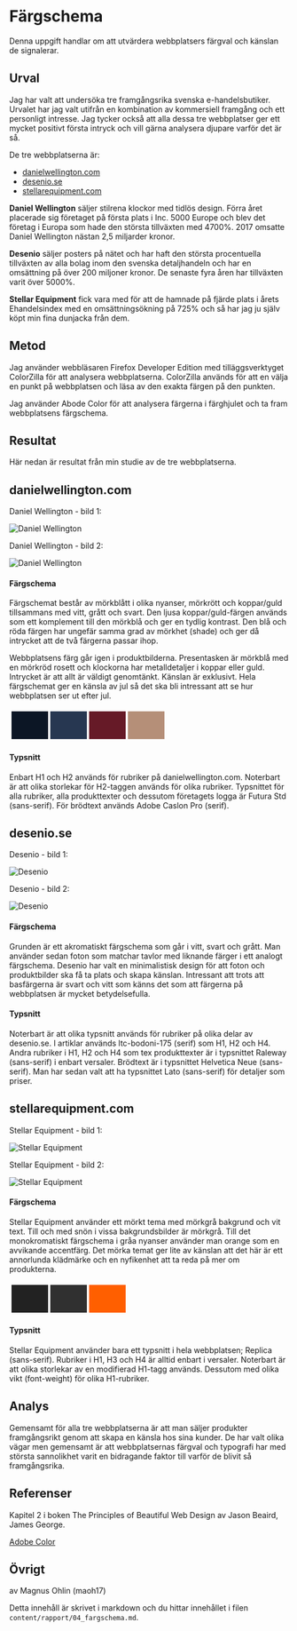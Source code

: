 ---
---
Färgschema
=========================

Denna uppgift handlar om att utvärdera webbplatsers färgval och känslan de signalerar.

Urval
-----------------------

Jag har valt att undersöka tre framgångsrika svenska e-handelsbutiker. Urvalet har jag valt utifrån en kombination av kommersiell framgång och ett personligt intresse. Jag tycker också att alla dessa tre webbplatser ger ett mycket positivt första intryck och vill gärna analysera djupare varför det är så.

De tre webbplatserna är:

* [danielwellington.com](https://www.danielwellington.com/se/)
* [desenio.se](https://desenio.se)
* [stellarequipment.com](https://www.stellarequipment.com/se/)

**Daniel Wellington** säljer stilrena klockor med tidlös design. Förra året placerade sig företaget på första plats i Inc. 5000 Europe och blev det företag i Europa som hade den största tillväxten med 4700%. 2017 omsatte Daniel Wellington nästan 2,5 miljarder kronor.

**Desenio** säljer posters på nätet och har haft den största procentuella tillväxten av alla bolag inom den svenska detaljhandeln och har en omsättning på över 200 miljoner kronor. De senaste fyra åren har tillväxten varit över 5000%.

**Stellar Equipment** fick vara med för att de hamnade på fjärde plats i årets Ehandelsindex med en omsättningsökning på 725% och så har jag ju själv köpt min fina dunjacka från dem.


Metod
-----------------------

Jag använder webbläsaren Firefox Developer Edition med tilläggsverktyget ColorZilla för att analysera webbplatserna. ColorZilla används för att en välja en punkt på webbplatsen och läsa av den exakta färgen på den punkten.

Jag använder Abode Color för att analysera färgerna i färghjulet och ta fram webbplatsens färgschema.

Resultat
-----------------------

Här nedan är resultat från min studie av de tre webbplatserna.


danielwellington.com
-----------------------

Daniel Wellington - bild 1:

![Daniel Wellington](http://www.student.bth.se/~maoh17/dbwebb-kurser/design/me/redovisa/htdocs/img/danielwellington1.png "Daniel Wellington")

Daniel Wellington - bild 2:

![Daniel Wellington](http://www.student.bth.se/~maoh17/dbwebb-kurser/design/me/redovisa/htdocs/img/danielwellington2.png "Daniel Wellington")

#### Färgschema ####
Färgschemat består av mörkblått i olika nyanser, mörkrött och koppar/guld tillsammans med vitt, grått och svart. Den ljusa koppar/guld-färgen används som ett komplement till den mörkblå och ger en tydlig kontrast. Den blå och röda färgen har ungefär samma grad av mörkhet (shade) och ger då intrycket att de två färgerna passar ihop.

Webbplatsens färg går igen i produktbilderna. Presentasken är mörkblå med en mörkröd rosett och klockorna har metalldetaljer i koppar eller guld. Intrycket är att allt är väldigt genomtänkt. Känslan är exklusivt. Hela färgschemat ger en känsla av jul så det ska bli intressant att se hur webbplatsen ser ut efter jul.

<table style="border-spacing: 4px; border-collapse: separate">
<tr>
<td style="height: 50px; width: 50px; background-color: #0c1625">
<td style="height: 50px; width: 50px; background-color: #273751">
<td style="height: 50px; width: 50px; background-color: #661a27">
<td style="height: 50px; width: 50px; background-color: #b58f78">
</tr>
</table>

#### Typsnitt ####
Enbart H1 och H2 används för rubriker på danielwellington.com. Noterbart är att olika storlekar för H2-taggen används för olika rubriker. Typsnittet för alla rubriker, alla produkttexter och dessutom företagets logga är Futura Std (sans-serif). För brödtext används Adobe Caslon Pro (serif).


desenio.se
-----------------------

Desenio - bild 1:

![Desenio](http://www.student.bth.se/~maoh17/dbwebb-kurser/design/me/redovisa/htdocs/img/desenio1.png "Desenio")

Desenio - bild 2:

![Desenio](http://www.student.bth.se/~maoh17/dbwebb-kurser/design/me/redovisa/htdocs/img/desenio2.png "Desenio")

#### Färgschema ####
Grunden är ett akromatiskt färgschema som går i vitt, svart och grått. Man använder sedan foton som matchar tavlor med liknande färger i ett analogt färgschema. Desenio har valt en minimalistisk design för att foton och produktbilder ska få ta plats och skapa känslan. Intressant att trots att basfärgerna är svart och vitt som känns det som att färgerna på webbplatsen är mycket betydelsefulla.

#### Typsnitt ####
Noterbart är att olika typsnitt används för rubriker på olika delar av desenio.se. I artiklar används ltc-bodoni-175 (serif) som H1, H2 och H4. Andra rubriker i H1, H2 och H4 som tex produkttexter är i typsnittet Raleway (sans-serif) i enbart versaler. Brödtext är i typsnittet Helvetica Neue (sans-serif). Man har sedan valt att ha typsnittet Lato (sans-serif) för detaljer som priser.


stellarequipment.com
-----------------------

Stellar Equipment - bild 1:

![Stellar Equipment](http://www.student.bth.se/~maoh17/dbwebb-kurser/design/me/redovisa/htdocs/img/stellar1.png "Stellar Equipment")

Stellar Equipment - bild 2:

![Stellar Equipment](http://www.student.bth.se/~maoh17/dbwebb-kurser/design/me/redovisa/htdocs/img/stellar2.png "Stellar Equipment")

#### Färgschema ####

Stellar Equipment använder ett mörkt tema med mörkgrå bakgrund och vit text. Till och med snön i vissa bakgrundsbilder är mörkgrå. Till det monokromatiskt färgschema i gråa nyanser använder man orange som en avvikande accentfärg. Det mörka temat ger lite av känslan att det här är ett annorlunda klädmärke och en nyfikenhet att ta reda på mer om produkterna.

<table style="border-spacing: 4px; border-collapse: separate">
<tr>
<td style="height: 50px; width: 50px; background-color: #222222">
<td style="height: 50px; width: 50px; background-color: #303030">
<td style="height: 50px; width: 50px; background-color: #ff5f00">
</tr>
</table>

#### Typsnitt ####
Stellar Equipment använder bara ett typsnitt i hela webbplatsen; Replica (sans-serif). Rubriker i H1, H3 och H4 är alltid enbart i versaler. Noterbart är att olika storlekar av en modifierad H1-tagg används. Dessutom med olika vikt (font-weight) för olika H1-rubriker.


Analys
-----------------------

Gemensamt för alla tre webbplatserna är att man säljer produkter framgångsrikt genom att skapa en känsla hos sina kunder. De har valt olika vägar men gemensamt är att webbplatsernas färgval och typografi har med största sannolikhet varit en bidragande faktor till varför de blivit så framgångsrika.


Referenser
-----------------------

Kapitel 2 i boken The Principles of Beautiful Web Design av Jason Beaird, James George.

[Adobe Color](https://color.adobe.com/sv/create/color-wheel/)


Övrigt
-----------------------

av Magnus Ohlin (maoh17)

Detta innehåll är skrivet i markdown och du hittar innehållet i filen `content/rapport/04_fargschema.md`.
